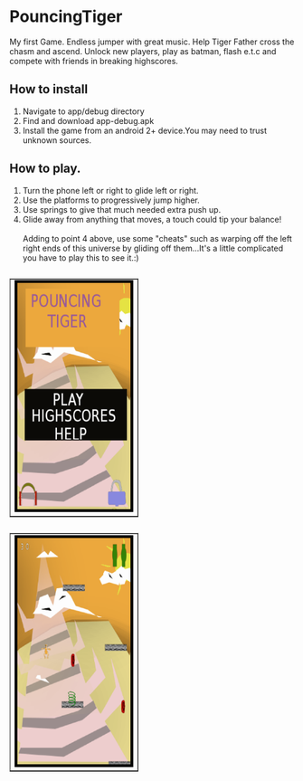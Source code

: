 # PouncingTiger
My first Game. Endless jumper with great music.
Help Tiger Father cross the chasm and ascend.
Unlock new players, play as batman, flash e.t.c and compete with friends in breaking highscores.

## How to install
1. Navigate to app/debug directory
2. Find and download app-debug.apk
3. Install the game from an android 2+ device.You may need to trust unknown sources.

## How to play.
1. Turn the phone left or right to glide left or right.
2. Use the platforms to progressively jump higher.
3. Use springs to give that much needed extra push up.
4. Glide away from anything that moves, a touch could tip your balance!
<br /><br />Adding to point 4 above, use some "cheats" such as warping off the left right ends of this universe by gliding off them...It's a little complicated you have to play this to see it.:)

<div style="float: left;" >
<table  border="1" ><tr><td><img style="border:5px solid black;" src="/Screenshot_2020-08-10-04-07-23-37.png" width="200" height="400"></td></tr></table>
<table  border="1" style="display: inline-block;"><tr><td><img style="border:5px solid black;" src="/Screenshot_2020-08-10-03-44-55-79.png" width="200" height="400"></td></tr></table>
</div>
